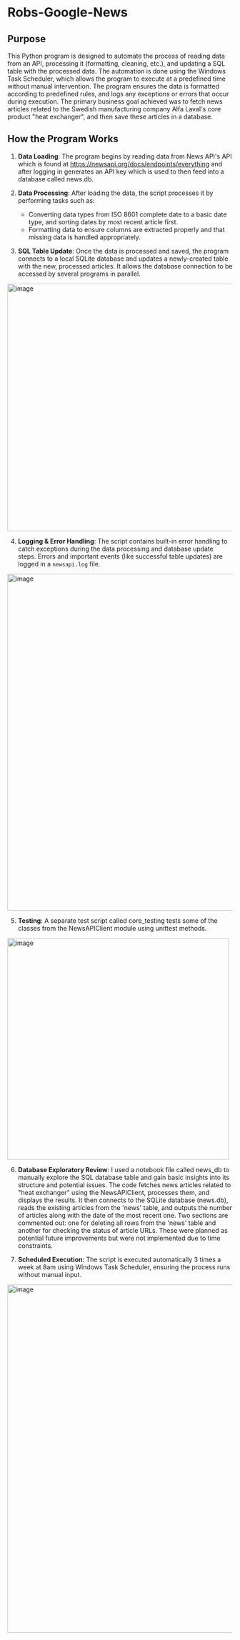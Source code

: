 # Robs-Google-News
## Purpose
This Python program is designed to automate the process of reading data from an API, processing it (formatting, cleaning, etc.), and updating a SQL table with the processed data. The automation is done using the Windows Task Scheduler, which allows the program to execute at a predefined time without manual intervention. The program ensures the data is formatted according to predefined rules, and logs any exceptions or errors that occur during execution.
The primary business goal achieved was to fetch news articles related to the Swedish manufacturing company Alfa Laval's core product "heat exchanger", and then save these articles in a database.

## How the Program Works
1. **Data Loading**: The program begins by reading data from News API's API which is found at https://newsapi.org/docs/endpoints/everything and after logging in generates an API key which is used to then feed into a database called news.db.
   
2. **Data Processing**: After loading the data, the script processes it by performing tasks such as:
   - Converting data types from ISO 8601 complete date to a basic date type, and sorting dates by most recent article first. 
   - Formatting data to ensure columns are extracted properly and that missing data is handled appropriately.

3. **SQL Table Update**: Once the data is processed and saved, the program connects to a local SQLite database and updates a newly-created table with the new, processed articles. It allows the database connection to be accessed by several programs in parallel. 
<img width="554" alt="image" src="https://github.com/user-attachments/assets/2548c6d1-60d4-4324-96d5-944985f6285c">

4. **Logging & Error Handling**: The script contains built-in error handling to catch exceptions during the data processing and database update steps. Errors and important events (like successful table updates) are logged in a `newsapi.log` file.
<img width="754" alt="image" src="https://github.com/user-attachments/assets/7d0a94e6-cdc8-4f32-b4da-3e28d3ad2c5a">

5. **Testing**: A separate test script called core_testing tests some of the classes from the NewsAPIClient module using unittest methods.
<img width="496" alt="image" src="https://github.com/user-attachments/assets/50886424-8422-4e72-8bf5-563fd1b0aaa9">

6. **Database Exploratory Review**: I used a notebook file called news_db to manually explore the SQL database table and gain basic insights into its structure and potential issues. The code fetches news articles related to "heat exchanger" using the NewsAPIClient, processes them, and displays the results. It then connects to the SQLite database (news.db), reads the existing articles from the 'news' table, and outputs the number of articles along with the date of the most recent one. Two sections are commented out: one for deleting all rows from the 'news' table and another for checking the status of article URLs. These were planned as potential future improvements but were not implemented due to time constraints.

7. **Scheduled Execution**: The script is executed automatically 3 times a week at 8am using Windows Task Scheduler, ensuring the process runs without manual input.
<img width="780" alt="image" src="https://github.com/user-attachments/assets/a6935f5c-fe99-4ca8-85af-bac373fc799b">
